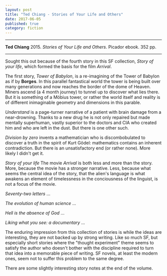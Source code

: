 ```yaml
---
layout: post
title: "Ted Chiang - Stories of Your Life and Others"
date: 2017-06-05
published: true
category: fiction
---
```


***
<b>Ted Chiang</b> 2015. _Stories of Your Life and Others_. Picador ebook. 352 pp.

***

  
Sought this out because of the fourth story in this SF collection, _Story of your life_, which formed the basis for the film _Arrival_. 

The first story, _Tower of Babylon_,  is a re-imagining of the Tower of Babylon as if by **Borges**.  In this parallel fantastical world the tower is being built over many generations and now reaches the border of the dome of Heaven.  Miners ascend (a 4 month journey) to tunnel up to discover what lies there.  But it is something of a Möbius tower, or rather the world itself and reality is of different inimaginable geometry and dimensions in this parable.  

_Understand_ is a page-turner narrative of a patient with brain damage from a near-drowning.  Thanks to a new drug he is not only repaired but made mentally superhuman, vastly superior to the doctors and CIA who created him and who are left in the dust.  But there is one other such.

_Division by zero_ invents a mathematician who is discombobulated to discover a truth in the spirit of Kurt Gödel: mathematics contains an inherent contradiction.  But there is an unsatisfactory end (or rather none). More likely I didn't get it.

_Story of your life_ The movie _Arrival_ is both less and more than the story.  More, because the movie has a stronger narrative.  Less, because what seems the central idea of the story, that the alien's language is what awakens an element of timelessness in the conciousness of the linguist, is not a focus of the movie.

_Seventy-two letters_ ...

_The evolution of human science_ ...

_Hell is the absence of God_ ...

_Liking what you see: a documentary_ ...

The enduring impression from this collection of stories is while the ideas are interesting, they are not backed up by strong writing.  Like so much SF, but especially short stories where the "thought experiment" theme seems to satisfy the author who doesn't bother with the discipline required to turn that idea into a memorable piece of writing.  SF novels, at least the modern ones, seem not to suffer this problem to the same degree. 

There are some slightly interesting story notes at the end of the volume.  
